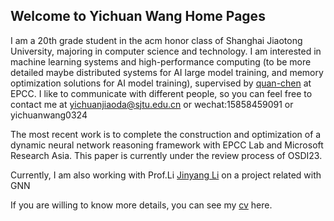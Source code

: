 ## Welcome to Yichuan Wang Home Pages

I am a 20th grade student in the acm honor class of Shanghai Jiaotong University, majoring in computer science and technology. I am interested in machine learning systems and high-performance computing (to be more detailed maybe distributed systems for AI large model training, and memory optimization solutions for AI model training), supervised by [quan-chen](https://www.cs.sjtu.edu.cn/~chen-quan/) at EPCC. I like to communicate with different people, so you can feel free to contact me at yichuanjiaoda@sjtu.edu.cn or wechat:15858459091 or yichuanwang0324

The most recent work is to complete the construction and optimization of a dynamic neural network reasoning framework with EPCC Lab and Microsoft Research Asia. This paper is currently under the review process of OSDI23.

Currently, I am also working with Prof.Li [Jinyang Li](http://www.news.cs.nyu.edu/~jinyang/) on a project related with GNN

If you are willing to know more details, you can see my [cv](https://docdro.id/KSlE1tS) here.



<script type="text/javascript" id="clustrmaps" src="//clustrmaps.com/map_v2.js?d=vKDFbzvNtdhkO6iWYD25euhaXiT5AUrPPEenMbdR3I0&cl=ffffff&w=a"></script>
